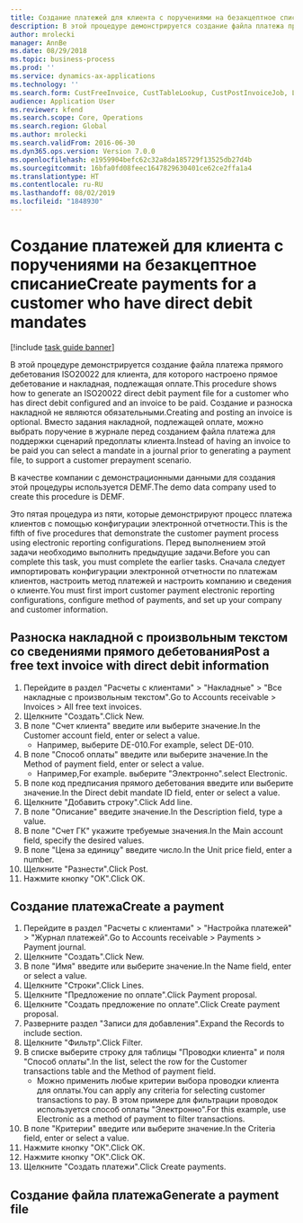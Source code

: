 ```yaml
---
title: Создание платежей для клиента с поручениями на безакцептное списание
description: В этой процедуре демонстрируется создание файла платежа прямого дебетования ISO20022 для клиента, для которого настроено прямое дебетование и накладная, подлежащая оплате.
author: mrolecki
manager: AnnBe
ms.date: 08/29/2018
ms.topic: business-process
ms.prod: ''
ms.service: dynamics-ax-applications
ms.technology: ''
ms.search.form: CustFreeInvoice, CustTableLookup, CustPostInvoiceJob, LedgerJournalTable, LedgerJournalTransCustPaym, SysQueryForm, CustPaymProposalEdit, BankAccountTableLookUp
audience: Application User
ms.reviewer: kfend
ms.search.scope: Core, Operations
ms.search.region: Global
ms.author: mrolecki
ms.search.validFrom: 2016-06-30
ms.dyn365.ops.version: Version 7.0.0
ms.openlocfilehash: e1959904befc62c32a8da185729f13525db27d4b
ms.sourcegitcommit: 16bfa0fd08feec1647829630401ce62ce2ffa1a4
ms.translationtype: HT
ms.contentlocale: ru-RU
ms.lasthandoff: 08/02/2019
ms.locfileid: "1848930"
---
```

# <a name="create-payments-for-a-customer-who-have-direct-debit-mandates"></a><span data-ttu-id="d7c58-103">Создание платежей для клиента с поручениями на безакцептное списание</span><span class="sxs-lookup"><span data-stu-id="d7c58-103">Create payments for a customer who have direct debit mandates</span></span>

[!include [task guide banner](../../includes/task-guide-banner.md)]

<span data-ttu-id="d7c58-104">В этой процедуре демонстрируется создание файла платежа прямого дебетования ISO20022 для клиента, для которого настроено прямое дебетование и накладная, подлежащая оплате.</span><span class="sxs-lookup"><span data-stu-id="d7c58-104">This procedure shows how to generate an ISO20022 direct debit payment file for a customer who has direct debit configured and an invoice to be paid.</span></span> <span data-ttu-id="d7c58-105">Создание и разноска накладной не являются обязательными.</span><span class="sxs-lookup"><span data-stu-id="d7c58-105">Creating and posting an invoice is optional.</span></span> <span data-ttu-id="d7c58-106">Вместо задания накладной, подлежащей оплате, можно выбрать поручение в журнале перед созданием файла платежа для поддержки сценарий предоплаты клиента.</span><span class="sxs-lookup"><span data-stu-id="d7c58-106">Instead of having an invoice to be paid you can select a mandate in a journal prior to generating a payment file, to support a customer prepayment scenario.</span></span>



<span data-ttu-id="d7c58-107">В качестве компании с демонстрационными данными для создания этой процедуры используется DEMF.</span><span class="sxs-lookup"><span data-stu-id="d7c58-107">The demo data company used to create this procedure is DEMF.</span></span>



<span data-ttu-id="d7c58-108">Это пятая процедура из пяти, которые демонстрируют процесс платежа клиентов с помощью конфигурации электронной отчетности.</span><span class="sxs-lookup"><span data-stu-id="d7c58-108">This is the fifth of five procedures that demonstrate the customer payment process using electronic reporting configurations.</span></span> <span data-ttu-id="d7c58-109">Перед выполнением этой задачи необходимо выполнить предыдущие задачи.</span><span class="sxs-lookup"><span data-stu-id="d7c58-109">Before you can complete this task, you must complete the earlier tasks.</span></span> <span data-ttu-id="d7c58-110">Сначала следует импортировать конфигурации электронной отчетности по платежам клиентов, настроить метод платежей и настроить компанию и сведения о клиенте.</span><span class="sxs-lookup"><span data-stu-id="d7c58-110">You must first import customer payment electronic reporting configurations, configure method of payments, and set up your company and customer information.</span></span> 


## <a name="post-a-free-text-invoice-with-direct-debit-information"></a><span data-ttu-id="d7c58-111">Разноска накладной с произвольным текстом со сведениями прямого дебетования</span><span class="sxs-lookup"><span data-stu-id="d7c58-111">Post a free text invoice with direct debit information</span></span>
1. <span data-ttu-id="d7c58-112">Перейдите в раздел "Расчеты с клиентами" > "Накладные" > "Все накладные с произвольным текстом".</span><span class="sxs-lookup"><span data-stu-id="d7c58-112">Go to Accounts receivable > Invoices > All free text invoices.</span></span>
2. <span data-ttu-id="d7c58-113">Щелкните "Создать".</span><span class="sxs-lookup"><span data-stu-id="d7c58-113">Click New.</span></span>
3. <span data-ttu-id="d7c58-114">В поле "Счет клиента" введите или выберите значение.</span><span class="sxs-lookup"><span data-stu-id="d7c58-114">In the Customer account field, enter or select a value.</span></span>
    * <span data-ttu-id="d7c58-115">Например, выберите DE-010.</span><span class="sxs-lookup"><span data-stu-id="d7c58-115">For example, select DE-010.</span></span>  
4. <span data-ttu-id="d7c58-116">В поле "Способ оплаты" введите или выберите значение.</span><span class="sxs-lookup"><span data-stu-id="d7c58-116">In the Method of payment field, enter or select a value.</span></span>
    * <span data-ttu-id="d7c58-117">Например,</span><span class="sxs-lookup"><span data-stu-id="d7c58-117">For example.</span></span> <span data-ttu-id="d7c58-118">выберите "Электронно".</span><span class="sxs-lookup"><span data-stu-id="d7c58-118">select Electronic.</span></span>  
5. <span data-ttu-id="d7c58-119">В поле код предписания прямого дебетования введите или выберите значение.</span><span class="sxs-lookup"><span data-stu-id="d7c58-119">In the Direct debit mandate ID field, enter or select a value.</span></span>
6. <span data-ttu-id="d7c58-120">Щелкните "Добавить строку".</span><span class="sxs-lookup"><span data-stu-id="d7c58-120">Click Add line.</span></span>
7. <span data-ttu-id="d7c58-121">В поле "Описание" введите значение.</span><span class="sxs-lookup"><span data-stu-id="d7c58-121">In the Description field, type a value.</span></span>
8. <span data-ttu-id="d7c58-122">В поле "Счет ГК" укажите требуемые значения.</span><span class="sxs-lookup"><span data-stu-id="d7c58-122">In the Main account field, specify the desired values.</span></span>
9. <span data-ttu-id="d7c58-123">В поле "Цена за единицу" введите число.</span><span class="sxs-lookup"><span data-stu-id="d7c58-123">In the Unit price field, enter a number.</span></span>
10. <span data-ttu-id="d7c58-124">Щелкните "Разнести".</span><span class="sxs-lookup"><span data-stu-id="d7c58-124">Click Post.</span></span>
11. <span data-ttu-id="d7c58-125">Нажмите кнопку "OК".</span><span class="sxs-lookup"><span data-stu-id="d7c58-125">Click OK.</span></span>

## <a name="create-a-payment"></a><span data-ttu-id="d7c58-126">Создание платежа</span><span class="sxs-lookup"><span data-stu-id="d7c58-126">Create a payment</span></span>
1. <span data-ttu-id="d7c58-127">Перейдите в раздел "Расчеты с клиентами" > "Настройка платежей" > "Журнал платежей".</span><span class="sxs-lookup"><span data-stu-id="d7c58-127">Go to Accounts receivable > Payments > Payment journal.</span></span>
2. <span data-ttu-id="d7c58-128">Щелкните "Создать".</span><span class="sxs-lookup"><span data-stu-id="d7c58-128">Click New.</span></span>
3. <span data-ttu-id="d7c58-129">В поле "Имя" введите или выберите значение.</span><span class="sxs-lookup"><span data-stu-id="d7c58-129">In the Name field, enter or select a value.</span></span>
4. <span data-ttu-id="d7c58-130">Щелкните "Строки".</span><span class="sxs-lookup"><span data-stu-id="d7c58-130">Click Lines.</span></span>
5. <span data-ttu-id="d7c58-131">Щелкните "Предложение по оплате".</span><span class="sxs-lookup"><span data-stu-id="d7c58-131">Click Payment proposal.</span></span>
6. <span data-ttu-id="d7c58-132">Щелкните "Создать предложение по оплате".</span><span class="sxs-lookup"><span data-stu-id="d7c58-132">Click Create payment proposal.</span></span>
7. <span data-ttu-id="d7c58-133">Разверните раздел "Записи для добавления".</span><span class="sxs-lookup"><span data-stu-id="d7c58-133">Expand the Records to include section.</span></span>
8. <span data-ttu-id="d7c58-134">Щелкните "Фильтр".</span><span class="sxs-lookup"><span data-stu-id="d7c58-134">Click Filter.</span></span>
9. <span data-ttu-id="d7c58-135">В списке выберите строку для таблицы "Проводки клиента" и поля "Способ оплаты".</span><span class="sxs-lookup"><span data-stu-id="d7c58-135">In the list, select the row for the Customer transactions table and the Method of payment field.</span></span>
    * <span data-ttu-id="d7c58-136">Можно применить любые критерии выбора проводки клиента для оплаты.</span><span class="sxs-lookup"><span data-stu-id="d7c58-136">You can apply any criteria for selecting customer transactions to pay.</span></span> <span data-ttu-id="d7c58-137">В этом примере для фильтрации проводок используется способ оплаты "Электронно".</span><span class="sxs-lookup"><span data-stu-id="d7c58-137">For this example, use Electronic as a method of payment to filter transactions.</span></span>  
10. <span data-ttu-id="d7c58-138">В поле "Критерии" введите или выберите значение.</span><span class="sxs-lookup"><span data-stu-id="d7c58-138">In the Criteria field, enter or select a value.</span></span>
11. <span data-ttu-id="d7c58-139">Нажмите кнопку "OК".</span><span class="sxs-lookup"><span data-stu-id="d7c58-139">Click OK.</span></span>
12. <span data-ttu-id="d7c58-140">Нажмите кнопку "OК".</span><span class="sxs-lookup"><span data-stu-id="d7c58-140">Click OK.</span></span>
13. <span data-ttu-id="d7c58-141">Щелкните "Создать платежи".</span><span class="sxs-lookup"><span data-stu-id="d7c58-141">Click Create payments.</span></span>

## <a name="generate-a-payment-file"></a><span data-ttu-id="d7c58-142">Создание файла платежа</span><span class="sxs-lookup"><span data-stu-id="d7c58-142">Generate a payment file</span></span>

